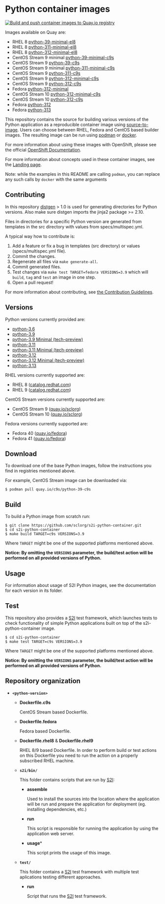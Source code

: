 Python container images
=======================
[![Build and push container images to Quay.io registry](https://github.com/sclorg/s2i-python-container/actions/workflows/build-and-push.yml/badge.svg)](https://github.com/sclorg/s2i-python-container/actions/workflows/build-and-push.yml)

Images available on Quay are:
* RHEL 8 [python-39-minimal-el8](https://quay.io/repository/sclorg/python-39-minimal-el8)
* RHEL 8 [python-311-minimal-el8](https://quay.io/repository/sclorg/python-311-minimal-el8)
* RHEL 8 [python-312-minimal-el8](https://quay.io/repository/sclorg/python-312-minimal-el8)
* CentOS Stream 9 minimal [python-39-minimal-c9s](https://quay.io/repository/sclorg/python-39-minimal-c9s)
* CentOS Stream 9 [python-39-c9s](https://quay.io/repository/sclorg/python-39-c9s)
* CentOS Stream 9 minimal [python-311-minimal-c9s](https://quay.io/repository/sclorg/python-311-minimal-c9s)
* CentOS Stream 9 [python-311-c9s](https://quay.io/repository/sclorg/python-311-c9s)
* CentOS Stream 9 [python-312-minimal-c9s](https://quay.io/repository/sclorg/python-312-minimal-c9s)
* CentOS Stream 9 [python-312-c9s](https://quay.io/repository/sclorg/python-312-c9s)
* Fedora [python-312-minimal](https://quay.io/repository/fedora/python-312-minimal)
* CentOS Stream 10 [python-312-minimal-c9s](https://quay.io/repository/sclorg/python-312-minimal-c10s)
* CentOS Stream 10 [python-312-c9s](https://quay.io/repository/sclorg/python-312-c10s)
* Fedora [python-312](https://quay.io/repository/fedora/python-312)
* Fedora [python-313](https://quay.io/repository/fedora/python-313)

This repository contains the source for building various versions of
the Python application as a reproducible container image using
[source-to-image](https://github.com/openshift/source-to-image).
Users can choose between RHEL, Fedora and CentOS based builder images.
The resulting image can be run using [podman](https://github.com/containers/libpod) or
[docker](http://docker.io).

For more information about using these images with OpenShift, please see the
official [OpenShift Documentation](https://docs.okd.io/latest/openshift_images/using_images/using-s21-images.html).

For more information about concepts used in these container images, see the
[Landing page](https://github.com/sclorg/welcome).

Note: while the examples in this README are calling `podman`, you can replace any such calls by `docker` with the same arguments

Contributing
---------------
In this repository [distgen](https://github.com/devexp-db/distgen/) > 1.0 is used for generating directories for Python versions. Also make sure distgen imports the jinja2 package >= 2.10.

Files in directories for a specific Python version are generated from templates in the src directory with values from specs/multispec.yml.

A typical way how to contribute is:

1. Add a feature or fix a bug in templates (src directory) or values (specs/multispec.yml file).
1. Commit the changes.
1. Regenerate all files via `make generate-all`.
1. Commit generated files.
1. Test changes via `make test TARGET=fedora VERSIONS=3.9` which will `build`, `tag` and `test` an image in one step.
1. Open a pull request!

For more information about contributing, see
[the Contribution Guidelines](https://github.com/sclorg/welcome/blob/master/contribution.md).

Versions
---------------
Python versions currently provided are:
* [python-3.6](3.6)
* [python-3.9](3.9)
* [python-3.9 Minimal (tech-preview)](3.9-minimal)
* [python-3.11](3.11)
* [python-3.11 Minimal (tech-preview)](3.11-minimal)
* [python-3.12](3.12)
* [python-3.12 Minimal (tech-preview)](3.12-minimal)
* [python-3.13](3.13)

RHEL versions currently supported are:
* RHEL 8 ([catalog.redhat.com](https://catalog.redhat.com/software/containers/search))
* RHEL 9 ([catalog.redhat.com](https://catalog.redhat.com/software/containers/search))

CentOS Stream versions currently supported are:
* CentOS Stream 9 ([quay.io/sclorg](https://quay.io/organization/sclorg))
* CentOS Stream 10 ([quay.io/sclorg](https://quay.io/organization/sclorg))

Fedora versions currently supported are:
* Fedora 40 ([quay.io/fedora](https://quay.io/organization/fedora))
* Fedora 41 ([quay.io/fedora](https://quay.io/organization/fedora))

Download
--------
To download one of the base Python images, follow the instructions you find in registries mentioned above.

For example, CentOS Stream image can be downloaded via:

```
$ podman pull quay.io/c9s/python-39-c9s
```

Build
-----
To build a Python image from scratch run:

```
$ git clone https://github.com/sclorg/s2i-python-container.git
$ cd s2i-python-container
$ make build TARGET=c9s VERSIONS=3.9
```

Where `TARGET` might be one of the supported platforms mentioned above.

**Notice: By omitting the `VERSIONS` parameter, the build/test action will be performed
on all provided versions of Python.**

Usage
-----
For information about usage of S2I Python images, see the documentation for each version in its folder.

Test
----
This repository also provides a [S2I](https://github.com/openshift/source-to-image) test framework,
which launches tests to check functionality of simple Python applications built on top of the s2i-python-container image.

```
$ cd s2i-python-container
$ make test TARGET=c9s VERSIONS=3.9
```

Where `TARGET` might be one of the supported platforms mentioned above.

**Notice: By omitting the `VERSIONS` parameter, the build/test action will be performed
on all provided versions of Python.**


Repository organization
-----------------------
* **`<python-version>`**

    * **Dockerfile.c9s**

        CentOS Stream based Dockerfile.

    * **Dockerfile.fedora**

        Fedora based Dockerfile.

    * **Dockerfile.rhel8** & **Dockerfile.rhel9**

        RHEL 8/9 based Dockerfile. In order to perform build or test actions on this
        Dockerfile you need to run the action on a properly subscribed RHEL machine.

    * **`s2i/bin/`**

        This folder contains scripts that are run by [S2I](https://github.com/openshift/source-to-image):

        *   **assemble**

            Used to install the sources into the location where the application
            will be run and prepare the application for deployment (eg. installing
            dependencies, etc.)

        *   **run**

            This script is responsible for running the application by using the
            application web server.

        *   **usage***

            This script prints the usage of this image.

    * **`test/`**

        This folder contains a [S2I](https://github.com/openshift/source-to-image)
        test framework with multiple test aplications testing different approaches.

        * **run**

            Script that runs the [S2I](https://github.com/openshift/source-to-image) test framework.

